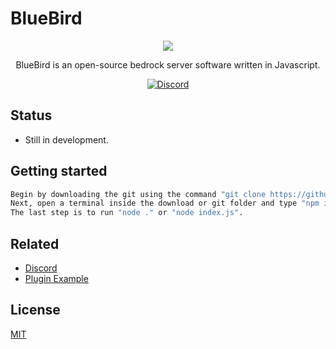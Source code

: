 # BlueBird

<p align="center">
	<img src="https://cdn.discordapp.com/icons/947005464292524083/365a0f9dd306a8cd3f776423ada5cd09.png"></img>
</p>
<p align="center">
	<a>BlueBird is an open-source bedrock server software written in Javascript.</a>
</p>
<p align="center">
	<a href="https://discord.gg/rZ6DBFzDYe"><img src="https://img.shields.io/discord/947005464292524083?label=discord&color=7289DA&logo=discord" alt="Discord" /></a>
	<br>
</p>

## Status
- Still in development.

## Getting started

```bash
Begin by downloading the git using the command "git clone https://github.com/BlueBirdMC/Server.git" or by selecting the zip file from the code dropdown. 
Next, open a terminal inside the download or git folder and type "npm install".
The last step is to run "node ." or "node index.js".
```

## Related
- [Discord](https://discord.gg/rZ6DBFzDYe)
- [Plugin Example](https://github.com/BlueBirdMC/BBMC-TestPlugin)

## License

[MIT](/LICENSE)
